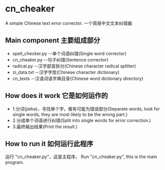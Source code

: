 # cn_cheaker

A simple Chinese text error corrector.
一个简易中文文本纠错器

## Main component 主要组成部分
+ spell_checker.py --单个词语纠错(Single word corrector)
+ cn_cheaker.py --句子纠错(Sentence corrector)
+ radical.py --汉字部首拆分(Chinese character radical splitter)
+ zi_data.txt --汉字字库(Chinese character dictionary)
+ cn_texts --汉语词语字典目录(Chinese word dictionary directory)

## How does it work 它是如何运作的
+ 1.分词(jieba)，寻找单个字，极有可能为错误部分(Separate words, look for single words, they are most likely to be the wrong part.)
+ 2.分成单个词语进行纠错(Split into single words for error correction.)
+ 3.最终输出结果(Print the result.)

## How to run it 如何运行此程序
运行 "cn_cheaker.py"，这是主程序。
Run "cn_cheaker.py", this is the main program.

